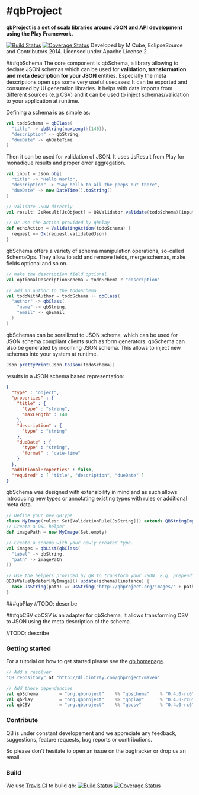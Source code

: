 #qbProject
====
**qbProject is a set of scala libraries around JSON and API development using the Play Framework.**

[![Build Status](https://travis-ci.org/qb-project/qbproject.svg?branch=master)](http://travis-ci.org/qb-project/qbproject) [![Coverage Status](https://coveralls.io/repos/qb-project/qbproject/badge.png?branch=master)](https://coveralls.io/r/qb-project/qbproject?branch=master) Developed by M Cube, EclipseSource and Contributors 2014. 
Licensed under Apache License 2.

###qbSchema
The core component is qbSchema, a library allowing to declare JSON schemas which can be used for **validation, transformation and meta description for your JSON** entities. Especially the meta descriptions open ups some very useful usecases: It can be exported and consumed by UI generation libraries. It helps with data imports from different sources (e.g CSV) and it can be used to inject schemas/validation to your application at runtime.

Defining a schema is as simple as:

```scala
val todoSchema = qbClass(
  "title" -> qbString(maxLength(140)),
  "description" -> qbString,
  "dueDate" -> qbDateTime
)
```

Then it can be used for validation of JSON. It uses JsResult from Play for monadique results and proper error aggregation.

```scala
val input = Json.obj(
  "title" -> "Hello World",
  "description" -> "Say hello to all the peeps out there",
  "dueDate" -> new DateTime().toString()
)

// Validate JSON directly
val result: JsResult[JsObject] = QBValidator.validate(todoSchema)(input)

// Or use the Action provided by qbplay
def echoAction = ValidatingAction(todoSchema) { 
  request => Ok(request.validatedJson)
}
```

qbSchema offers a variety of schema manipulation operations, so-called SchemaOps. They allow to add and remove fields, merge schemas, make fields optional and so on.

```scala
// make the description field optional
val optionalDescriptionSchema = todoSchema ? "description"

// add an author to the todoSchema
val todoWithAuthor = todoSchema ++ qbClass( 
  "author" -> qbClass(
    "name" -> qbString,
    "email" -> qbEmail
  )
)
```

qbSchemas can be serailized to JSON schema, which can be used for JSON schema compliant clients such as form generators. qbSchema can also be generated by incoming JSON schema. This allows to inject new schemas into your system at runtime. 

```scala
Json.prettyPrint(Json.toJson(todoSchema))
```

results in a JSON schema based representation:

```json
{
  "type" : "object",
  "properties" : {
    "title" : {
      "type" : "string",
      "maxLength" : 140
    },
    "description" : {
      "type" : "string"
    },
    "dueDate" : {
      "type" : "string",
      "format" : "date-time"
    }
  },
  "additionalProperties" : false,
  "required" : [ "title", "description", "dueDate" ]
}
```

qbSchema was designed with extensibility in mind and as such allows introducing new types or annotating existing types with rules or additional meta data. 

```scala
// Define your new QBType
class MyImage(rules: Set[ValidationRule[JsString]]) extends QBStringImpl(rules)
// Create a DSL helper
def imagePath = new MyImage(Set.empty)

// Create a schema with your newly created type.
val images = qbList(qbClass(
  "label" -> qbString,
  "path" -> imagePath
))

// Use the helpers provided by QB to transform your JSON. E.g. prepending an URL to every MyImage type.
QBJsValueUpdater[MyImage]().update(schema)(instance) {
  case JsString(path) => JsString("http://qbproject.org/images/" + path)
}
```

###qbPlay
//TODO: describe

###qbCSV
qbCSV is an adapter for qbSchema, it allows transforming CSV to JSON using the meta description of the schema.

//TODO: describe

### Getting started

For a tutorial on how to get started please see the [qb homepage](http://qb-project.github.io/learn).

```scala
// Add a resolver
"QB repository" at "http://dl.bintray.com/qbproject/maven"

// Add these dependencies
val qbSchema        = "org.qbproject"    %% "qbschema"    % "0.4.0-rc6"
val qbPlay          = "org.qbproject"    %% "qbplay"      % "0.4.0-rc6"
val qbCSV           = "org.qbproject"    %% "qbcsv"       % "0.4.0-rc6"
```

### Contribute
QB is under constant developement and we appreciate any feedback, suggestions, feature requests, bug reports or contributions.

So please don't hesitate to open an issue on the bugtracker or drop us an email.

### Build

We use [Travis CI](http://travis-ci.org/) to build qb:
[![Build Status](https://travis-ci.org/qb-project/qbproject.svg?branch=master)](http://travis-ci.org/qb-project/qbproject) [![Coverage Status](https://coveralls.io/repos/qb-project/qbproject/badge.png?branch=master)](https://coveralls.io/r/qb-project/qbproject?branch=master)
